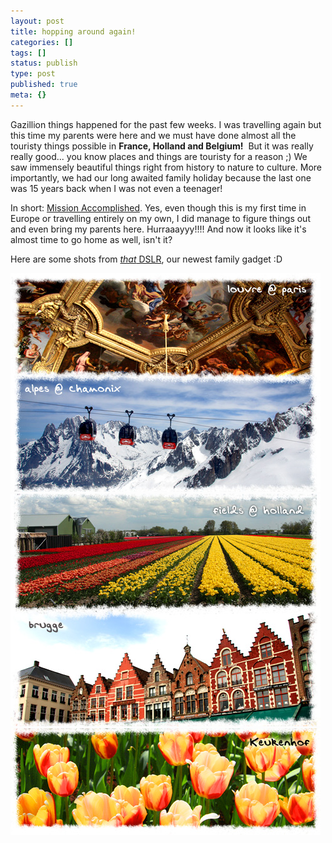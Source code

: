 ```yaml
---
layout: post
title: hopping around again!
categories: []
tags: []
status: publish
type: post
published: true
meta: {}
---
```

Gazillion things happened for the past few weeks. I was travelling again but this time my parents were here and we must have done almost all the touristy things possible in **France, Holland and Belgium!**  But it was really really good... you know places and things are touristy for a reason ;) We saw immensely beautiful things right from history to nature to culture. More importantly, we had our long awaited family holiday because the last one was 15 years back when I was not even a teenager!

In short: [Mission Accomplished](/2008/02/27/a-gift-for-him-her/). Yes, even though this is my first time in Europe or travelling entirely on my own, I did manage to figure things out and even bring my parents here. Hurraaayyy!!!! And now it looks like it's almost time to go home as well, isn't it?

Here are some shots from [_that_ DSLR](http://www.dpreview.com/reviews/canoneos40d/), our newest family gadget :D

![](/img/europe_trip08_summary1.jpg) ![](/img/europe_trip08_summary2.jpg) ![](/img/europe_trip08_summary3.jpg)
